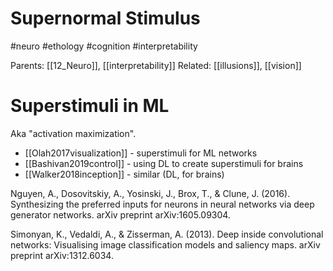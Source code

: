 # Supernormal Stimulus

#neuro #ethology #cognition #interpretability

Parents: [[12_Neuro]], [[interpretability]]
Related: [[illusions]], [[vision]]

# Superstimuli in ML

Aka "activation maximization".

* [[Olah2017visualization]] - superstimuli for ML networks
* [[Bashivan2019control]] - using DL to create superstimuli for brains
* [[Walker2018inception]] - similar (DL, for brains)

Nguyen, A., Dosovitskiy, A., Yosinski, J., Brox, T., & Clune, J. (2016). Synthesizing the preferred inputs for neurons in neural networks via deep generator networks. arXiv preprint arXiv:1605.09304.

Simonyan, K., Vedaldi, A., & Zisserman, A. (2013). Deep inside convolutional networks: Visualising image classification models and saliency maps. arXiv preprint arXiv:1312.6034.
